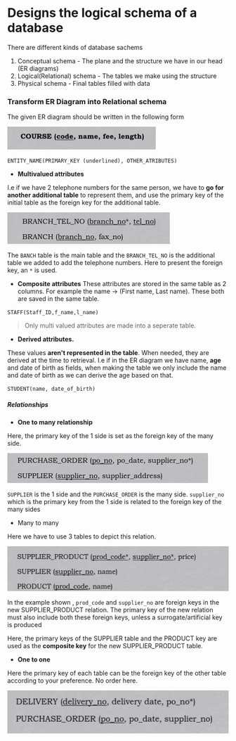 # Designs the logical schema of a database

There are different kinds of database sachems
1. Conceptual schema - The plane and the structure we have in our head (ER diagrams)
2. Logical(Relational) schema - The tables we make using the structure
3. Physical schema - Final tables filled with data 

### Transform ER Diagram into Relational schema

The given ER diagram should be written in the following form

![](../../../assets/Images/Pasted%20image%2020230819191948.png)

```
ENTITY_NAME(PRIMARY_KEY (underlined), OTHER_ATRIBUTES)
```

- **Multivalued attributes**

I.e if we have 2 telephone numbers for the same person, we have to **go for another additional table** to represent them, and use the primary key of the  initial table as the foreign key for the additional table. 

![](../../../assets/Images/Pasted%20image%2020230819192847.png)

The `BANCH` table is the main table and the `BRANCH_TEL_NO` is the additional table we added to add the telephone numbers. Here to present the foreign key, an `*` is used.

- **Composite attributes**
These attributes are stored in the same table as 2 columns.
For example the name -> (First name, Last name). These both are saved in the same table.

```
STAFF(Staff_ID,f_name,l_name)
```
> Only multi valued attributes are made into a seperate table.

- **Derived attributes.**

These values **aren't represented in the table**. When needed, they are derived at the time to retrieval. I.e if in the ER diagram we have name, **age** and date of birth as fields, when making the table we only include the name and date of birth as we can derive the age based on that.

```
STUDENT(name, date_of_birth)
```

##### Relationships
- **One to many relationship**

Here, the primary key of the 1 side is set as the foreign key of the many side.

![](../../../assets/Images/Pasted%20image%2020230819194956.png)

`SUPPLIER` is the 1 side and the `PURCHASE_ORDER` is the many side. `supplier_no` which is the primary key from the 1 side is related to the foreign key of the many sides

- Many to many

Here we have to use 3 tables to depict this relation.

![](../../../assets/Images/Pasted%20image%2020230902185433.png)

In the example shown , `prod_code` and `supplier_no` are foreign keys in the new SUPPLIER_PRODUCT relation. The primary key of the new relation must also include both these foreign keys, unless a surrogate/artificial key is produced

Here, the primary keys of the SUPPLIER table and the PRODUCT key are used as the **composite key** for the new SUPPLIER_PRODUCT table.

- **One to one**

Here the primary key of each table can be the foreign key of the other table according to your preference. No order here.

![](../../../assets/Images/Pasted%20image%2020230902190117.png)
